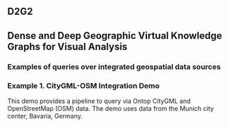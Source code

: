 ## D2G2
## Dense and Deep Geographic Virtual Knowledge Graphs for Visual Analysis
### Examples of queries over integrated geospatial data sources
### Example 1. CityGML-OSM Integration Demo
This demo provides a pipeline to query via Ontop CityGML and OpenStreetMap (OSM) data. The demo uses data from
the Munich city center, Bavaria, Germany.
